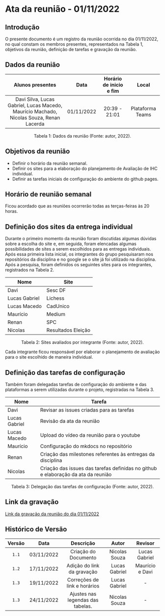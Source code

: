 # Ata da reunião - 01/11/2022

## Introdução

O presente documento é um registro da reunião ocorrida no dia 01/11/2022, no qual constam os membros presentes, representados na Tabela 1, objetivos da reunião, definição de tarefas e gravação da reunião.

## Dados da reunião

| Alunos presentes      |    Data    | Horário de inicio e fim |      Local       |
| :-------------------: | :--------: | :---------------------: | :--------------: |
| Davi Silva, Lucas Gabriel, Lucas Macedo, Maurício Machado, Nicolas Souza, Renan Lacerda | 01/11/2022 |  20:39 - 21:01  | Plataforma Teams |

<div style="text-align: center">
<p> Tabela 1: Dados da reunião (Fonte: autor, 2022). </p>
</div>

## Objetivos da reunião

- Definir o horário da reunião semanal.
- Definir os sites para a elaboração do planejamento de Avaliação de IHC individual.
- Definir as tarefas iniciais de configuração do ambiente do github pages.

## Horário de reunião semanal

Ficou acordado que as reuniões ocorrerão todas as terças-feiras às 20 horas.

## Definição dos sites da entrega individual

Durante o primeiro momento da reunião foram discutidas algumas dúvidas sobre a escolha do site e, em seguida, foram elencadas algumas possibilidades de sites a serem escolhidos para as entregas individuais. Após essa primeira lista inicial, os integrantes do grupo pesquisaram nos repositórios da disciplina e no google se o site já foi utilizado na disciplina. Após a pesquisa, foram definidos os seguintes sites para os integrantes, registrados na Tabela 2.

| Nome          | Site               |
| ------------- | ------------------ |
| Davi          | Sesc DF            |
| Lucas Gabriel | Lichess            |
| Lucas Macedo  | CadUnico           |
| Maurício      | Medium             |
| Renan         | SPC                |
| Nicolas       | Resultados Eleição |

<div style="text-align: center">
<p> Tabela 2: Sites avaliados por integrante (Fonte: autor, 2022). </p>
</div>

Cada integrante ficou responsável por elaborar o planejamento de avaliação para o site escolhido de maneira individual.

## Definição das tarefas de configuração

Também foram delegadas tarefas de configuração do ambiente e das plataformas a serem utilizadas durante o projeto, registradas na Tabela 3.

| Nome          | Tarefa                                                                            |
| ------------- | --------------------------------------------------------------------------------- |
| Davi          | Revisar as issues criadas para as tarefas                                         |
| Lucas Gabriel | Revisão da ata da reunião                                                         |
| Lucas Macedo  | Upload do vídeo da reunião para o youtube                                         |
| Maurício      | Configuração do mkdocs no repositório                                             |
| Renan         | Criação das milestones referentes às entregas da disciplina                       |
| Nicolas       | Criação das issues das tarefas definidas no github e elaboração da ata da reunião |

<div style="text-align: center">
<p> Tabela 3: Delegação das tarefas de configuração (Fonte: autor, 2022). </p>
</div>

## Link da gravação

[Link da gravação da reunião do dia 01/11/2022](https://youtu.be/uqWo7RNOuQE)

## Histórico de Versão

| Versão   | Data       | Descrição                         |  Autor        | Revisor          |
| :------: | :--------: |:--------------------------------: | :-----------: | :--------------: |
| `1.1`    | 03/11/2022 | Criação do Documento              | Nicolas Souza | Lucas Gabriel    |
| `1.2`    | 17/11/2022 | Adição do link da gravação        | Lucas Gabriel | Maurício e Davi  |
| `1.3`    | 19/11/2022 | Correções de link e horários      | Lucas Gabriel | -                |
| `1.3`    | 24/11/2022 | Ajustes nas legendas das tabelas. | Nicolas Souza | -                |
